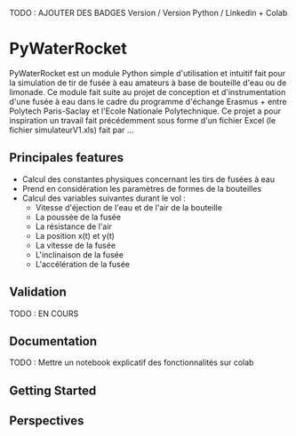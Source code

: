 TODO : AJOUTER DES BADGES Version / Version Python / Linkedin  + Colab
# PyWaterRocket
PyWaterRocket est un module Python simple d'utilisation et intuitif fait pour la simulation de tir de fusée à eau amateurs à base de bouteille d'eau ou de limonade. Ce module fait suite au projet de conception et d'instrumentation d'une fusée à eau dans le cadre du programme d'échange Erasmus + entre Polytech Paris-Saclay et l'Ecole Nationale Polytechnique. Ce projet a pour inspiration un travail fait précédemment sous forme d'un fichier Excel (le fichier simulateurV1.xls) fait par ... 
## Principales features
- Calcul des constantes physiques concernant les tirs de fusées à eau 
- Prend en considération les paramètres de formes de la bouteilles
- Calcul des variables suivantes durant le vol : 
    - Vitesse d'éjection de l'eau et de l'air de la bouteille
    - La poussée de la fusée
    - La résistance de l'air
    - La position x(t) et y(t)
    - La vitesse de la fusée
    - L'inclinaison de la fusée
    - L'accélération de la fusée
## Validation
TODO : EN COURS
## Documentation 
TODO : Mettre un notebook explicatif des fonctionnalités sur colab
## Getting Started

## Perspectives